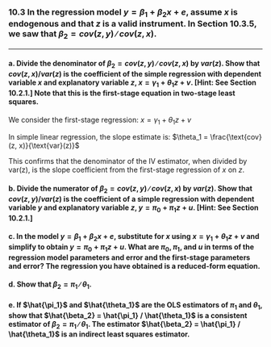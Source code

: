 ### 10.3 In the regression model $y = \beta_1+ \beta_2x + e$, assume $x$ is endogenous and that $z$ is a valid instrument. In Section 10.3.5, we saw that $\beta_2 = cov(z, y)∕cov(z, x)$.
---

#### a. Divide the denominator of $\beta_2 = cov(z, y)∕cov(z, x)$ by $var(z)$. Show that $cov(z, x)/var(z)$ is the coefficient of the simple regression with dependent variable $x$ and explanatory variable $z$, $x = \gamma_1 + \theta_1z + v$. [Hint: See Section 10.2.1.] Note that this is the first-stage equation in two-stage least squares.

We consider the first-stage regression: $x = \gamma_1 + \theta_1 z + v$

In simple linear regression, the slope estimate is: $\theta_1 = \frac{\text{cov}(z, x)}{\text{var}(z)}$

This confirms that the denominator of the IV estimator, when divided by var(z), is the slope coefficient from the first-stage regression of $x$ on $z$.

#### b. Divide the numerator of $\beta_2 = cov(z, y)∕cov(z, x)$ by $var(z)$. Show that $cov(z, y)/var(z)$ is the coefficient of a simple regression with dependent variable $y$ and explanatory variable $z$, $y = \pi_0 + \pi_1z + u$. [Hint: See Section 10.2.1.]

#### c. In the model $y = \beta_1+ \beta_2x + e$, substitute for $x$ using $x = \gamma_1 + \theta_1z + v$ and simplify to obtain $y = \pi_0 + \pi_1z + u$. What are $\pi_0, \pi_1$, and $u$ in terms of the regression model parameters and error and the first-stage parameters and error? The regression you have obtained is a reduced-form equation.

#### d. Show that $\beta_2 = \pi_1∕ \theta_1$.

#### e. If $\hat{\pi_1}$ and  $\hat{\theta_1}$ are the OLS estimators of $\pi_1$ and $\theta_1$, show that $\hat{\beta_2} = \hat{\pi_1} / \hat{\theta_1}$ is a consistent estimator of $\beta_2 = \pi_1∕ \theta_1$. The estimator $\hat{\beta_2} = \hat{\pi_1} / \hat{\theta_1}$ is an indirect least squares estimator.
